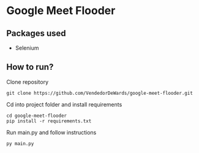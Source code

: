 # Google Meet Flooder

## Packages used

- Selenium

## How to run?

Clone repository

` git clone https://github.com/VendedorDeWards/google-meet-flooder.git `

Cd into project folder and install requirements

```
cd google-meet-flooder
pip install -r requirements.txt
```

Run main.py and follow instructions

` py main.py `